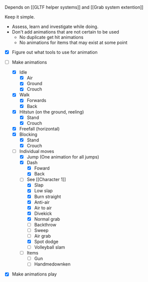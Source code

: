 Depends on [[GLTF helper systems]] and [[Grab system extention]]

Keep it simple. 
- Assess, learn and investigate while doing.
- Don't add animations that are not certain to be used
	- No duplicate get hit animations
	- No animations for items that may exist at some point

- [x] Figure out what tools to use for animation
- [ ] Make animations
	- [x] Idle
		- [x] Air
		- [x] Ground
		- [x] Crouch
	- [x] Walk
		- [x] Forwards
		- [x] Back
	- [x] Hitstun (on the ground, reeling)
		- [x] Stand
		- [x] Crouch
	- [x] Freefall (horizontal)
	- [x] Blocking
		- [x] Stand
		- [x] Crouch
	- [ ] Individual moves
		- [x] Jump (One animation for all jumps)
		- [x] Dash
			- [x] Foward
			- [x] Back
		- [ ] See [[Character 1]]
			- [x] Slap
			- [x] Low slap
			- [x] Burn straight
			- [x] Anti-air
			- [x] Air to air
			- [x] Divekick
			- [x] Normal grab
			- [ ] Backthrow
			- [ ] Sweep
			- [ ] Air grab
			- [x] Spot dodge
			- [ ] Volleyball slam
		- [ ] Items
			- [ ] Gun
			- [ ] Handmedownken
- [x] Make animations play

